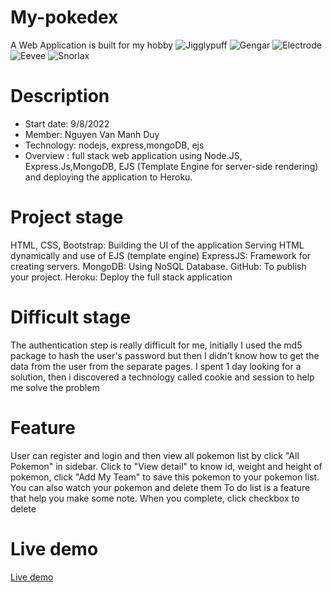 # My-pokedex
A Web Application is built for my hobby
![Jigglypuff](http://img.pokemondb.net/sprites/black-white/anim/normal/jigglypuff.gif) ![Gengar](http://img.pokemondb.net/sprites/black-white/anim/normal/gengar.gif) ![Electrode](http://img.pokemondb.net/sprites/black-white/anim/normal/electrode.gif) ![Eevee](http://img.pokemondb.net/sprites/black-white/anim/normal/eevee.gif) ![Snorlax](http://img.pokemondb.net/sprites/black-white/anim/normal/snorlax.gif)

# Description
- Start date: 9/8/2022 
- Member: Nguyen Van Manh Duy 
- Technology: nodejs, express,mongoDB, ejs
- Overview : full stack web application using Node.JS, Express.Js,MongoDB, EJS (Template Engine for server-side rendering) and deploying the application to Heroku.

# Project stage
HTML, CSS, Bootstrap: Building the UI of the application
Serving HTML dynamically and use of EJS (template engine)
ExpressJS: Framework for creating servers.
MongoDB: Using NoSQL Database.
GitHub: To publish your project.
Heroku: Deploy the full stack application

# Difficult stage
The authentication step is really difficult for me, initially I used the md5 package to hash the user's password but then I didn't know how to get the data from the user from the separate pages. I spent 1 day looking for a solution, then i discovered a technology called cookie and session to help me solve the problem

# Feature
User can register and login and then view all pokemon list by click "All Pokemon" in sidebar. Click to "View detail" to know id, weight and height of pokemon, click "Add My Team" to save this pokemon to your pokemon list. You can also watch your pokemon and delete them
To do list is a feature that help you make some note. When you complete, click checkbox to delete

# Live demo
[Live demo](https://glacial-bastion-23995.herokuapp.com/)
